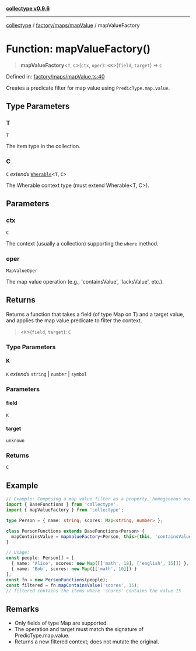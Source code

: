 [**collectype v0.9.6**](../../../../README.md)

***

[collectype](../../../../modules.md) / [factory/maps/mapValue](../README.md) / mapValueFactory

# Function: mapValueFactory()

> **mapValueFactory**\<`T`, `C`\>(`ctx`, `oper`): \<`K`\>(`field`, `target`) => `C`

Defined in: [factory/maps/mapValue.ts:40](https://github.com/maduhaime/collectype/blob/ba52424b164c706fb5e7ecc5581685b53a2ac88d/src/factory/maps/mapValue.ts#L40)

Creates a predicate filter for map value using `PredicType.map.value`.

## Type Parameters

### T

`T`

The item type in the collection.

### C

`C` *extends* [`Wherable`](../../../../types/utility/type-aliases/Wherable.md)\<`T`, `C`\>

The Wherable context type (must extend Wherable<T, C>).

## Parameters

### ctx

`C`

The context (usually a collection) supporting the `where` method.

### oper

`MapValueOper`

The map value operation (e.g., 'containsValue', 'lacksValue', etc.).

## Returns

Returns a function that takes a field (of type Map on T) and a target value, and applies the map value predicate to filter the context.

> \<`K`\>(`field`, `target`): `C`

### Type Parameters

#### K

`K` *extends* `string` \| `number` \| `symbol`

### Parameters

#### field

`K`

#### target

`unknown`

### Returns

`C`

## Example

```ts
// Example: Composing a map value filter as a property, homogeneous model
import { BaseFunctions } from 'collectype';
import { mapValueFactory } from 'collectype';

type Person = { name: string; scores: Map<string, number> };

class PersonFunctions extends BaseFunctions<Person> {
  mapContainsValue = mapValueFactory<Person, this>(this, 'containsValue');
}

// Usage:
const people: Person[] = [
  { name: 'Alice', scores: new Map([['math', 18], ['english', 15]]) },
  { name: 'Bob', scores: new Map([['math', 10]]) }
];
const fn = new PersonFunctions(people);
const filtered = fn.mapContainsValue('scores', 15);
// filtered contains the items where 'scores' contains the value 15
```

## Remarks

- Only fields of type Map are supported.
- The operation and target must match the signature of PredicType.map.value.
- Returns a new filtered context; does not mutate the original.
